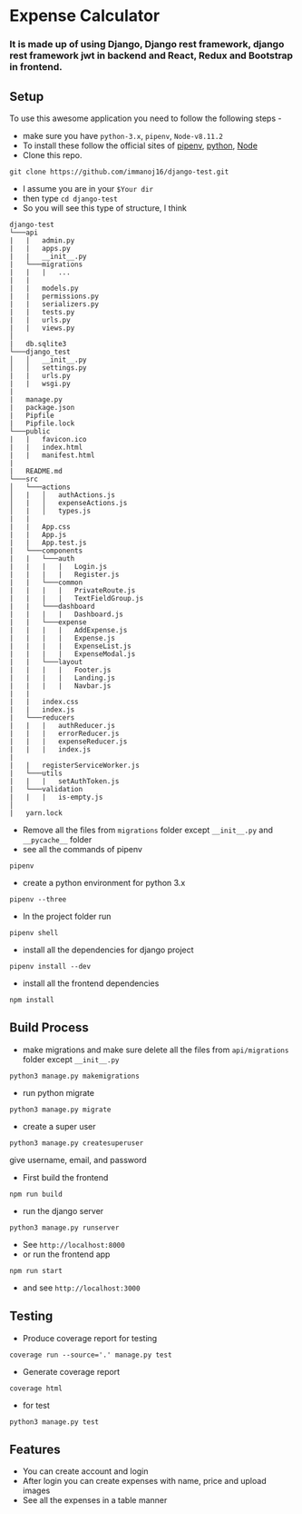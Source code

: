 # Expense Calculator

### It is made up of using Django, Django rest framework, django rest framework jwt in backend and React, Redux and Bootstrap in frontend.

## Setup

To use this awesome application you need to follow the following steps - 

  * make sure you have `python-3.x`, `pipenv`, `Node-v8.11.2`
  * To install these follow the official sites of [pipenv](https://docs.pipenv.org/), [python](https://www.python.org/downloads/), [Node](https://nodejs.org/en/)
  * Clone this repo.
  ```
  git clone https://github.com/immanoj16/django-test.git
  ```
  * I assume you are in your `$Your dir`
  * then type `cd django-test`
  * So you will see this type of structure, I think
  ```
  django-test
  └───api
  |   |   admin.py
  |   |   apps.py
  |   |   __init__.py
  |   └───migrations
  |   |   |   ...
  |   |          
  |   |   models.py
  |   |   permissions.py
  |   |   serializers.py
  |   |   tests.py
  |   |   urls.py
  |   |   views.py
  │   
  |   db.sqlite3
  └───django_test
  │   │   __init__.py
  │   │   settings.py
  |   |   urls.py
  |   |   wsgi.py
  |
  |   manage.py
  |   package.json
  |   Pipfile
  |   Pipfile.lock
  └───public
  |   |   favicon.ico
  |   |   index.html
  |   |   manifest.html
  |
  |   README.md
  └───src
  │   └───actions
  │   |   │   authActions.js
  │   |   │   expenseActions.js
  │   |   │   types.js
  |   |
  |   |   App.css
  |   |   App.js
  |   |   App.test.js
  |   └───components
  |   |   └───auth
  |   |   |   |   Login.js
  |   |   |   |   Register.js
  |   |   └───common
  |   |   |   |   PrivateRoute.js
  |   |   |   |   TextFieldGroup.js
  |   |   └───dashboard
  |   |   |   |   Dashboard.js
  |   |   └───expense
  |   |   |   |   AddExpense.js
  |   |   |   |   Expense.js
  |   |   |   |   ExpenseList.js
  |   |   |   |   ExpenseModal.js
  |   |   └───layout
  |   |   |   |   Footer.js
  |   |   |   |   Landing.js
  |   |   |   |   Navbar.js
  |   |
  |   |   index.css
  |   |   index.js
  |   └───reducers
  |   |   |   authReducer.js
  |   |   |   errorReducer.js
  |   |   |   expenseReducer.js
  |   |   |   index.js
  |
  |   |   registerServiceWorker.js
  |   └───utils
  |   |   |   setAuthToken.js
  |   └───validation
  |   |   |   is-empty.js
  │   
  |   yarn.lock
  ```
  * Remove all the files from `migrations` folder except `__init__.py` and `__pycache__` folder
  * see all the commands of pipenv
  ```
  pipenv
  ```
  * create a python environment for python 3.x
  ```
  pipenv --three
  ```
  * In the project folder run
  ```
  pipenv shell
  ```
  * install all the dependencies for django project
  ```
  pipenv install --dev
  ```
  * install all the frontend dependencies
  ```
  npm install
  ```
  
  ## Build Process
  
  * make migrations and make sure delete all the files from `api/migrations` folder except `__init__.py`
  ```
  python3 manage.py makemigrations
  ```
  * run python migrate
  ```
  python3 manage.py migrate
  ```
  
  * create a super user
  ```
  python3 manage.py createsuperuser
  ```
  give username, email, and password
  
  * First build the frontend
  ```
  npm run build
  ```
  * run the django server
  ```
  python3 manage.py runserver
  ```
  * See `http://localhost:8000`
  * or run the frontend app
  ```
  npm run start
  ```
  * and see `http://localhost:3000`
  
## Testing
  * Produce coverage report for testing
  ```
  coverage run --source='.' manage.py test
  ```
  * Generate coverage report
  ```
  coverage html
  ```
  * for test
  ```
  python3 manage.py test
  ```
  
## Features
  * You can create account and login
  * After login you can create expenses with name, price and upload images
  * See all the expenses in a table manner
